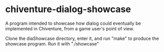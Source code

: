 # chiventure-dialog-showcase
A program intended to showcase how dialog could eventually be implemented in Chiventure, from a game user's point of view.

Clone the diaShowcase directory, enter it, and run "make" to produce the showcase program.  Run it with "./showcase"
